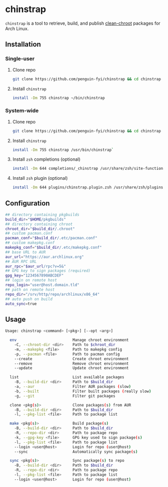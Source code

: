# chinstrap

`chinstrap` is a tool to retrieve, build, and publish [clean-chroot](https://wiki.archlinux.org/title/DeveloperWiki:Building_in_a_clean_chroot) packages for Arch Linux.

## Installation

### Single-user

1. Clone repo

   ```bash
   git clone https://github.com/penguin-fyi/chinstrap && cd chinstrap
   ```

2. Install `chinstrap`

   ```bash
   install -Dm 755 chinstrap ~/bin/chinstrap
   ```

### System-wide

1. Clone repo

   ```bash
   git clone https://github.com/penguin-fyi/chinstrap && cd chinstrap
   ```

2. Install `chinstrap`

   ```bash
   install -Dm 755 chinstrap /usr/bin/chinstrap`
   ```

3. Install `zsh` completions (optional)

   ```bash
   install -Dm 644 completions/_chinstrap /usr/share/zsh/site-functions/_chinstrap
   ```

4. Install `zsh` plugin (optional)

   ```bash
   install -Dm 644 plugins/chinstrap.plugin.zsh /usr/share/zsh/plugins/chinstrap/chinstrap.plugin.zsh
   ```

## Configuration

```bash
## directory containing pkgbuilds
build_dir="$HOME/pkgbuilds"
## directory containing chroot
chroot_dir="$build_dir/.chroot"
## custom pacman.conf
pacman_conf="$build_dir/.etc/pacman.conf"
## custom makepkg.conf
makepkg_conf="$build_dir/.etc/makepkg.conf"
## base URL to AUR
aur_url="https://aur.archlinux.org"
## AUR RPC URL
aur_rpc="$aur_url/rpc?v=5&"
## GPG key to sign packages (required)
gpg_key="1234567890ABCDEF"
## login on remote host
repo_login="user@host.domain.tld"
## path on remote host
repo_dir="/srv/http/repo/archlinux/x86_64"
## auto push on build
auto_sync=true
```

## Usage

```bash
Usage: chinstrap <command> [<pkg>] [--opt <arg>]

  env                         Manage chroot environment
    -C, --chroot-dir <dir>    Path to $chroot_dir
    -m, --makepkg <file>      Path to makepkg config
    -p, --pacman <file>       Path to pacman config
    --create                  Create chroot environment
    --remove                  Remove chroot environment
    --update                  Update chroot environment

  list                        List available packages
    -B, --build-dir <dir>     Path to $build_dir
    -a, --aur                 Filter AUR packages (slow)
    -b, --built               Filter built packages (really slow)
    -g, --git                 Filter git packages

  clone <pkg(s)>              Clone packages(s) from AUR
    -B, --build-dir <dir>     Path to $build_dir
    -l, --pkg-list <file>     Path to package list

  make <pkg(s)>               Build package(s)
    -B, --build-dir <dir>     Path to $build_dir
    -R, --repo-dir <dir>      Path to package repo
    -k, --gpg-key <file>      GPG key used to sign package(s)
    -l, --pkg-list <file>     Path to package list
    --login <user@host>       Login for repo (user@host)
    --sync                    Automatically sync package(s)

  sync <pkg(s)>               Sync package(s) to repo
    -B, --build-dir <dir>     Path to $build_dir
    -R, --repo-dir <dir>      Path to package repo
    -l, --pkg-list <file>     Path to package list
    --login <user@host>       Login for repo (user@host)

```
